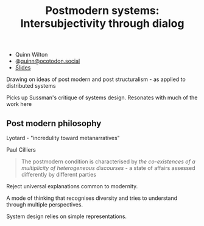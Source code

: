 ﻿---
title: 'Postmodern systems: Intersubjectivity through dialog'
---
- Quinn Wilton
- @quinn@ocotodon.social
- [Slides](https://ipfs.runfission.com/ipns/quinn.files.fission.name/p/aaron-swartz-day-2022.pdf)


Drawing on ideas of post modern and post structuralism - as applied to distributed systems

Picks up Sussman's critique of systems design.  Resonates with much of the work here 


## Post modern philosophy

Lyotard - "incredulity toward metanarratives"

Paul Cilliers

> The postmodern condition is characterised by _the co-existences of a multiplicity of heterogeneous discourses_ - a state of affairs assessed differently by different parties

Reject universal explanations common to modernity.

A mode of thinking that recognises diversity and tries to understand through multiple perspectives.

System design relies on simple representations.